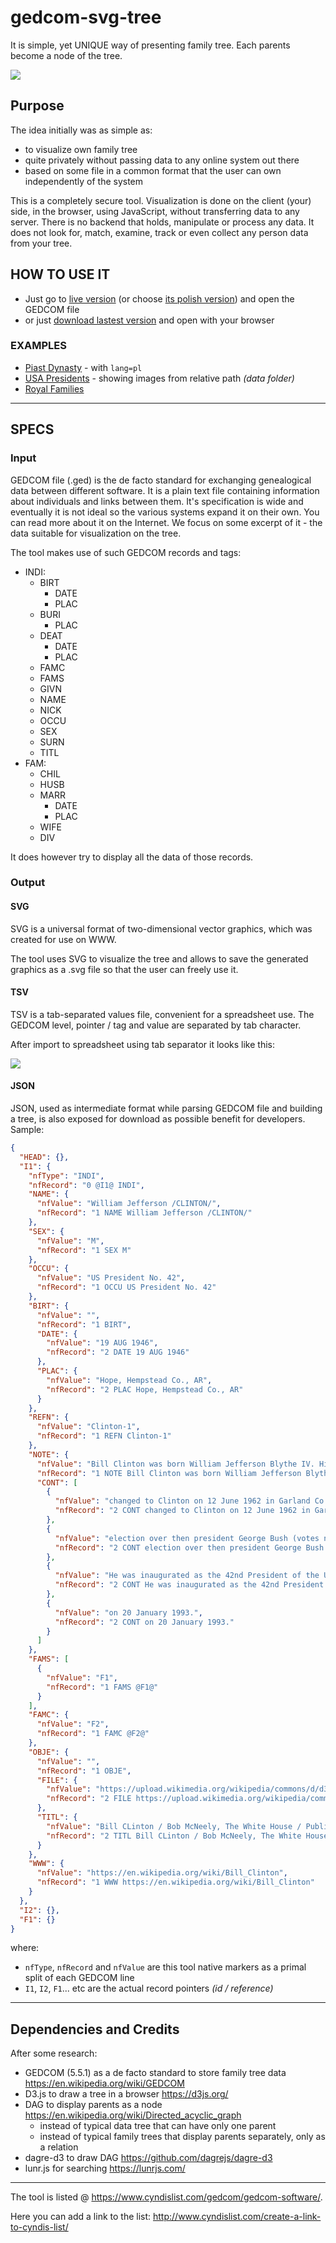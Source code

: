 # gedcom-svg-tree
It is simple, yet UNIQUE way of presenting family tree. Each parents become a node of the tree.

![](img/vertical.png)

## Purpose
The idea initially was as simple as:
- to visualize own family tree
- quite privately without passing data to any online system out there
- based on some file in a common format that the user can own independently of the system

This is a completely secure tool. Visualization is done on the client (your) side, in the browser, using JavaScript, without transferring data to any server.
There is no backend that holds, manipulate or process any data. It does not look for, match, examine, track or even collect any person data from your tree.

## HOW TO USE IT
- Just go to [live version](https://bdombro.github.io/gedcom-svg-tree/) (or choose [its polish version](https://bdombro.github.io/gedcom-svg-tree/?lang=pl)) and open the GEDCOM file
- or just [download lastest version](https://github.com/bdombro/gedcom-svg-tree/releases/latest) and open with your browser

### EXAMPLES
- [Piast Dynasty](https://bdombro.github.io/gedcom-svg-tree/?lang=pl&ged) - with `lang=pl`
- [USA Presidents](https://bdombro.github.io/gedcom-svg-tree/?ged=usa&id=I1604) - showing images from relative path _(data folder)_
- [Royal Families](https://bdombro.github.io/gedcom-svg-tree/?ged=royals)

---

## SPECS

### Input
GEDCOM file (.ged) is the de facto standard for exchanging genealogical data between different software. It is a plain text file containing information
about individuals and links between them. It's specification is wide and eventually it is not ideal so the various systems expand it on their own.
You can read more about it on the Internet. We focus on some excerpt of it - the data suitable for visualization on the tree.

The tool makes use of such GEDCOM records and tags:
- INDI: 
  - BIRT
    - DATE
    - PLAC
  - BURI
    - PLAC
  - DEAT
    - DATE
    - PLAC
  - FAMC
  - FAMS
  - GIVN
  - NAME
  - NICK
  - OCCU
  - SEX
  - SURN
  - TITL
- FAM:
  - CHIL
  - HUSB
  - MARR
    - DATE
    - PLAC
  - WIFE
  - DIV

It does however try to display all the data of those records.

### Output

#### SVG
SVG is a universal format of two-dimensional vector graphics, which was created for use on WWW.

The tool uses SVG to visualize the tree and allows to save the generated graphics as a .svg file so that the user can freely use it.

#### TSV
TSV is a tab-separated values file, convenient for a spreadsheet use. The GEDCOM level, pointer / tag and value are separated by tab character.  

After import to spreadsheet using tab separator it looks like this:

![](img/spreadsheet.png)

#### JSON
JSON, used as intermediate format while parsing GEDCOM file and building a tree, is also exposed
for download as possible benefit for developers. Sample:

```json
{
  "HEAD": {},
  "I1": {
    "nfType": "INDI",
    "nfRecord": "0 @I1@ INDI",
    "NAME": {
      "nfValue": "William Jefferson /CLINTON/",
      "nfRecord": "1 NAME William Jefferson /CLINTON/"
    },
    "SEX": {
      "nfValue": "M",
      "nfRecord": "1 SEX M"
    },
    "OCCU": {
      "nfValue": "US President No. 42",
      "nfRecord": "1 OCCU US President No. 42"
    },
    "BIRT": {
      "nfValue": "",
      "nfRecord": "1 BIRT",
      "DATE": {
        "nfValue": "19 AUG 1946",
        "nfRecord": "2 DATE 19 AUG 1946"
      },
      "PLAC": {
        "nfValue": "Hope, Hempstead Co., AR",
        "nfRecord": "2 PLAC Hope, Hempstead Co., AR"
      }
    },
    "REFN": {
      "nfValue": "Clinton-1",
      "nfRecord": "1 REFN Clinton-1"
    },
    "NOTE": {
      "nfValue": "Bill Clinton was born William Jefferson Blythe IV. His last name was legally",
      "nfRecord": "1 NOTE Bill Clinton was born William Jefferson Blythe IV. His last name was legally",
      "CONT": [
        {
          "nfValue": "changed to Clinton on 12 June 1962 in Garland Co., Arkansas. Won the 1992",
          "nfRecord": "2 CONT changed to Clinton on 12 June 1962 in Garland Co., Arkansas. Won the 1992"
        },
        {
          "nfValue": "election over then president George Bush (votes not currently available).",
          "nfRecord": "2 CONT election over then president George Bush (votes not currently available)."
        },
        {
          "nfValue": "He was inaugurated as the 42nd President of the United States",
          "nfRecord": "2 CONT He was inaugurated as the 42nd President of the United States"
        },
        {
          "nfValue": "on 20 January 1993.",
          "nfRecord": "2 CONT on 20 January 1993."
        }
      ]
    },
    "FAMS": [
      {
        "nfValue": "F1",
        "nfRecord": "1 FAMS @F1@"
      }
    ],
    "FAMC": {
      "nfValue": "F2",
      "nfRecord": "1 FAMC @F2@"
    },
    "OBJE": {
      "nfValue": "",
      "nfRecord": "1 OBJE",
      "FILE": {
        "nfValue": "https://upload.wikimedia.org/wikipedia/commons/d/d3/Bill_Clinton.jpg",
        "nfRecord": "2 FILE https://upload.wikimedia.org/wikipedia/commons/d/d3/Bill_Clinton.jpg"
      },
      "TITL": {
        "nfValue": "Bill CLinton / Bob McNeely, The White House / Public domain",
        "nfRecord": "2 TITL Bill CLinton / Bob McNeely, The White House / Public domain"
      }
    },
    "WWW": {
      "nfValue": "https://en.wikipedia.org/wiki/Bill_Clinton",
      "nfRecord": "1 WWW https://en.wikipedia.org/wiki/Bill_Clinton"
    }
  },
  "I2": {},
  "F1": {}
}

```
where:
  - `nfType`, `nfRecord` and `nfValue` are this tool native markers as a primal split of each GEDCOM line
  - `I1`, `I2`, `F1`... etc are the actual record pointers _(id / reference)_

---

## Dependencies and Credits
After some research:
- GEDCOM (5.5.1) as a de facto standard to store family tree data https://en.wikipedia.org/wiki/GEDCOM
- D3.js to draw a tree in a browser https://d3js.org/
- DAG to display parents as a node https://en.wikipedia.org/wiki/Directed_acyclic_graph
    - instead of typical data tree that can have only one parent
    - instead of typical family trees that display parents separately, only as a relation 
- dagre-d3 to draw DAG https://github.com/dagrejs/dagre-d3
- lunr.js for searching https://lunrjs.com/

---

The tool is listed @ https://www.cyndislist.com/gedcom/gedcom-software/.

Here you can add a link to the list: http://www.cyndislist.com/create-a-link-to-cyndis-list/
